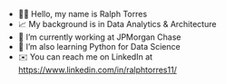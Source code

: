 - 👋🏼 Hello, my name is Ralph Torres
- 📈 My background is in Data Analytics & Architecture
- 🏢 I’m currently working at JPMorgan Chase
- 🌱 I’m also learning Python for Data Science
- ✉️ You can reach me on LinkedIn at https://www.linkedin.com/in/ralphtorres11/

<!---
ralphtorres11/ralphtorres11 is a ✨ special ✨ repository because its `README.md` (this file) appears on your GitHub profile.
You can click the Preview link to take a look at your changes.
--->
